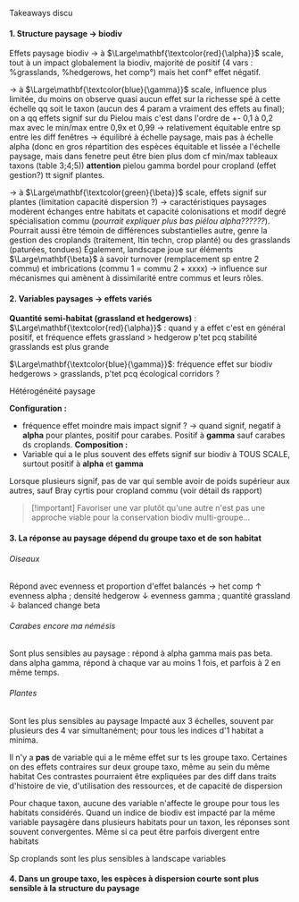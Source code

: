 Takeaways discu

#### 1. Structure paysage → biodiv
Effets paysage biodiv
→ à $\Large\mathbf{\textcolor{red}{\alpha}}$ scale, tout à un impact globalement la biodiv, majorité de positif (4 vars : %grasslands, %hedgerows, het comp°) mais het conf° effet négatif.

→ à $\Large\mathbf{\textcolor{blue}{\gamma}}$ scale, influence plus limitée, du moins on observe quasi aucun effet sur la richesse spé à cette échelle qq soit le taxon (aucun des 4 param a vraiment des effets au final); on a qq effets signif sur du Pielou mais c'est dans l'ordre de +- 0,1 à 0,2 max avec le min/max entre 0,9x et 0,99 → relativement équitable entre sp entre les diff fenêtres → équilibré à échelle paysage, mais pas à échelle alpha (donc en gros répartition des espèces équitable et lissée a l'échelle paysage, mais dans fenetre peut être bien plus dom cf min/max tableaux taxons (table 3;4;5))
**attention** pielou gamma bordel pour cropland (effet gestion?) tt signif plantes.

→ à $\Large\mathbf{\textcolor{green}{\beta}}$ scale, effets signif sur plantes (limitation capacité dispersion ?) → caractéristiques paysages modèrent échanges entre habitats et capacité colonisations et modif degré spécialisation commu (*pourrait expliquer plus bas piélou alpha??????*).
Pourrait aussi être témoin de différences substantielles autre, genre la gestion des croplands (traitement, Itin techn, crop planté) ou des grasslands (paturées, tondues)
Également, landscape joue sur éléments $\Large\mathbf{\beta}$ à savoir turnover (remplacement sp entre 2 commu) et imbrications (commu 1 = commu 2 + xxxx) → influence sur mécanismes qui amènent à dissimilarité entre commus et leurs rôles.

#### 2. Variables paysages → effets variés

**Quantité semi-habitat (grassland et hedgerows)** :
$\Large\mathbf{\textcolor{red}{\alpha}}$ : quand y a effet c'est en général positif, et fréquence effets grassland > hedgerow p'tet pcq stabilité grasslands est plus grande

$\Large\mathbf{\textcolor{blue}{\gamma}}$: fréquence effet sur biodiv hedgerows > grasslands, p'tet pcq écological corridors ? 


Hétérogénéité paysage

**Configuration :** 
- fréquence effet moindre mais impact signif ? → quand signif, negatif à **alpha** pour plantes, positif pour carabes. Positif à **gamma** sauf carabes ds croplands.
**Composition :**
- Variable qui a le plus souvent des effets signif sur biodiv à TOUS SCALE, surtout positif à **alpha** et **gamma**


Lorsque plusieurs signif, pas de var qui semble avoir de poids supérieur aux autres, sauf Bray cyrtis pour cropland commu (voir détail ds rapport)

>[!important] Favoriser une var plutôt qu'une autre n'est pas une approche viable pour la conservation biodiv multi-groupe...

#### 3. La réponse au paysage dépend du groupe taxo et de son habitat

###### Oiseaux

Répond avec evenness et proportion d'effet balancés →
het comp ↑ evenness alpha ; densité hedgerow ↓ evenness gamma ; quantité grassland ↓ balanced change beta

###### Carabes encore ma némésis

Sont plus sensibles au paysage : répond à alpha gamma mais pas beta. dans alpha gamma, répond à chaque var au moins 1 fois, et parfois à 2 en même temps.

###### Plantes

Sont les plus sensibles au paysage
Impacté aux 3 échelles, souvent par plusieurs des 4 var simultanément; pour tous les indices d'1 habitat a minima.






Il n'y a **pas** de variable qui a le même effet sur ts les groupe taxo.
Certaines on des effets contraires sur deux groupe taxo, même au sein du même habitat
Ces contrastes pourraient être expliquées par des diff dans traits d'histoire de vie, d'utilisation des ressources, et de capacité de dispersion

Pour chaque taxon, aucune des variable n'affecte le groupe pour tous les habitats considérés.
Quand un indice de biodiv est impacté par la même variable paysagère dans plusieurs habitats pour un taxon, les réponses sont souvent convergentes. Même si ca peut être parfois divergent entre habitats

Sp croplands sont les plus sensibles à landscape variables

#### 4. Dans un groupe taxo, les espèces à dispersion courte sont plus sensible à la structure du paysage

